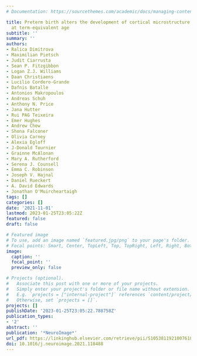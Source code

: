 ```yaml
---
# Documentation: https://sourcethemes.com/academic/docs/managing-content/

title: Preterm birth alters the development of cortical microstructure and morphology
  at term-equivalent age
subtitle: ''
summary: ''
authors:
- Ralica Dimitrova
- Maximilian Pietsch
- Judit Ciarrusta
- Sean P. Fitzgibbon
- Logan Z.J. Williams
- Daan Christiaens
- Lucilio Cordero-Grande
- Dafnis Batalle
- Antonios Makropoulos
- Andreas Schuh
- Anthony N. Price
- Jana Hutter
- Rui PAG Teixeira
- Emer Hughes
- Andrew Chew
- Shona Falconer
- Olivia Carney
- Alexia Egloff
- J-Donald Tournier
- Grainne McAlonan
- Mary A. Rutherford
- Serena J. Counsell
- Emma C. Robinson
- Joseph V. Hajnal
- Daniel Rueckert
- A. David Edwards
- Jonathan O'Muircheartaigh
tags: []
categories: []
date: '2021-11-01'
lastmod: 2023-01-25T23:05:22Z
featured: false
draft: false

# Featured image
# To use, add an image named `featured.jpg/png` to your page's folder.
# Focal points: Smart, Center, TopLeft, Top, TopRight, Left, Right, BottomLeft, Bottom, BottomRight.
image:
  caption: ''
  focal_point: ''
  preview_only: false

# Projects (optional).
#   Associate this post with one or more of your projects.
#   Simply enter your project's folder or file name without extension.
#   E.g. `projects = ["internal-project"]` references `content/project/deep-learning/index.md`.
#   Otherwise, set `projects = []`.
projects: []
publishDate: '2023-01-25T23:05:22.788758Z'
publication_types:
- '2'
abstract: ''
publication: '*NeuroImage*'
url_pdf: https://linkinghub.elsevier.com/retrieve/pii/S1053811921007618
doi: 10.1016/j.neuroimage.2021.118488
---
```

